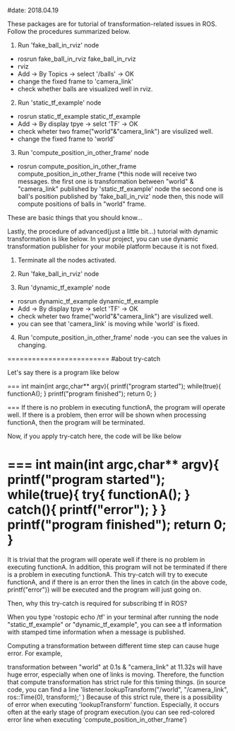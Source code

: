 #date: 2018.04.19

These packages are for tutorial of transformation-related issues in ROS. 
Follow the procedures summarized below.

1. Run 'fake_ball_in_rviz' node

- rosrun fake_ball_in_rviz fake_ball_in_rviz
- rviz
- Add -> By Topics -> select '/balls' -> OK
- change the fixed frame to 'camera_link'
- check whether balls are visualized well in rviz. 

2. Run 'static_tf_example' node

- rosrun static_tf_example static_tf_example
- Add -> By display tpye -> selct 'TF' -> OK
- check wheter two frame("world"&"camera_link") are visulized well.
- change the fixed frame to 'world'

3. Run 'compute_position_in_other_frame' node

- rosrun compute_position_in_other_frame compute_position_in_other_frame 
(*this node will receive two messages. 
the first one is transformation between "world" & "camera_link" published by 'static_tf_example' node
the second one is ball's position published by 'fake_ball_in_rviz' node
then, this node will compute positions of balls in "world" frame. 

These are basic things that you should know...

Lastly, the procedure of advanced(just a little bit...) tutorial with dynamic transformation is like below.
In your project, you can use dynamic transformation publisher for your mobile platform because it is not fixed. 

1. Terminate all the nodes activated.

2. Run 'fake_ball_in_rviz' node

3. Run 'dynamic_tf_example' node
- rosrun dynamic_tf_example dynamic_tf_example
- Add -> By display tpye -> selct 'TF' -> OK
- check wheter two frame("world"&"camera_link") are visulized well.
- you can see that 'camera_link' is moving while 'world' is fixed. 

4. Run 'compute_position_in_other_frame' node
-you can see the values in changing.

=========================
#about try-catch 

Let's say there is a program like below

===
int main(int argc,char** argv){
	printf("program started");
	while(true){
		functionA();
	}
	printf("program finished");
	return 0;
}

===
If there is no problem in executing functionA, the program will operate well.
If there is a problem, then error will be shown when processing functionA, then the program will be terminated. 

Now, if you apply try-catch here, the code will be like below

===
int main(int argc,char** argv){
	printf("program started");
	while(true){
		try{
			functionA();
		}
		catch(){
			printf("error");
		}
	}
	printf("program finished");
	return 0;
}
===

It is trivial that the program will operate well if there is no problem in executing functionA.
In addition, this program will not be terminated if there is a problem in executing functionA. 
This try-catch will try to execute functionA, and if there is an error then the lines in catch (in the above code, printf("error")) will be executed and the program will just going on.

Then, why this try-catch is required for subscribing tf in ROS? 

When you type 'rostopic echo /tf' in your terminal after running the node "static_tf_example" or "dynamic_tf_example", 
you can see a tf information with stamped time information when a message is published. 

Computing a transformation between different time step can cause huge error. For example, 

transformation between "world" at 0.1s & "camera_link" at 11.32s will have huge error, especially when one of links is moving.
Therefore, the function that compute transformation has strict rule for this timing things. 
(in source code, you can find a line
'listener.lookupTransform("/world", "/camera_link", ros::Time(0), transform);' )
Because of this strict rule, there is a possibility of error when executing 'lookupTransform' function. Especially, it occurs often at the early stage of program execution.(you can see red-colored error line when executing 'compute_position_in_other_frame')





















